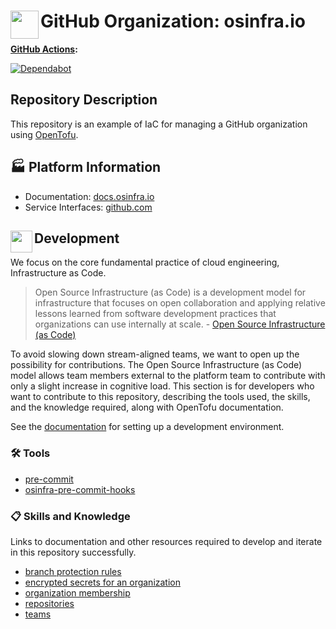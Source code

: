 # <img align="left" width="45" height="45" src="https://github.com/osinfra-io/github-organization-management/assets/1610100/2d305949-da04-4fa7-9b03-b880b400929a"> GitHub Organization: osinfra.io

**[GitHub Actions](https://github.com/osinfra-io/github-organization-management/actions):**

[![Dependabot](https://github.com/osinfra-io/github-organization-management/actions/workflows/dependabot.yml/badge.svg)](https://github.com/osinfra-io/github-organization-management/actions/workflows/dependabot.yml)

## Repository Description

This repository is an example of IaC for managing a GitHub organization using [OpenTofu](https://opentofu.org).

## 🏭 Platform Information

- Documentation: [docs.osinfra.io](https://docs.osinfra.io/github/organization-management)
- Service Interfaces: [github.com](https://github.com/osinfra-io/github-organization-management/issues/new/choose)

## <img align="left" width="35" height="35" src="https://github.com/osinfra-io/github-organization-management/assets/1610100/39d6ae3b-ccc2-42db-92f1-276a5bc54e65"> Development

We focus on the core fundamental practice of cloud engineering, Infrastructure as Code.

>Open Source Infrastructure (as Code) is a development model for infrastructure that focuses on open collaboration and applying relative lessons learned from software development practices that organizations can use internally at scale. - [Open Source Infrastructure (as Code)](https://www.osinfra.io)

To avoid slowing down stream-aligned teams, we want to open up the possibility for contributions. The Open Source Infrastructure (as Code) model allows team members external to the platform team to contribute with only a slight increase in cognitive load. This section is for developers who want to contribute to this repository, describing the tools used, the skills, and the knowledge required, along with OpenTofu documentation.

See the [documentation](https://docs.osinfra.io/fundamentals/development-setup) for setting up a development environment.

### 🛠️ Tools

- [pre-commit](https://github.com/pre-commit/pre-commit)
- [osinfra-pre-commit-hooks](https://github.com/osinfra-io/pre-commit-hooks)

### 📋 Skills and Knowledge

Links to documentation and other resources required to develop and iterate in this repository successfully.

- [branch protection rules](https://docs.github.com/en/repositories/configuring-branches-and-merges-in-your-repository/defining-the-mergeability-of-pull-requests/about-protected-branchess)
- [encrypted secrets for an organization](https://docs.github.com/en/actions/security-guides/encrypted-secrets#creating-encrypted-secrets-for-an-organization)
- [organization membership](https://docs.github.com/en/organizations/managing-membership-in-your-organization)
- [repositories](https://docs.github.com/en/repositories/creating-and-managing-repositories/about-repositories)
- [teams](https://docs.github.com/en/organizations/managing-access-to-your-organizations-repositories/managing-teams-in-your-organization)
